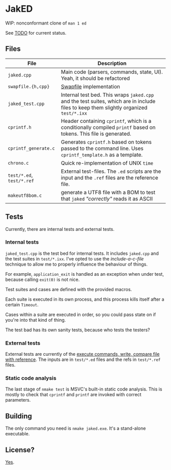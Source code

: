 # JakED

WIP: nonconformant clone of `man 1 ed`

See [TODO](doc/TODO.md) for current status.

## Files

| File              | Description                                       |
|-------------------|---------------------------------------------------|
| `jaked.cpp`       | Main code (parsers, commands, state, UI). Yeah, it should be refactored |
| `swapfile.{h,cpp}` | [Swapfile](doc/UndoAndSwapFile.md) implementation |
| `jaked_test.cpp`  | Internal test bed. This wraps `jaked.cpp` and the test suites, which are in include files to keep them slightly organized `test/*.ixx` |
| `cprintf.h`       | Header containing `cprintf`, which is a conditionally compiled `printf` based on tokens. This file is generated. |
| `cprintf_generate.c` | Generates `cprintf.h` based on tokens passed to the command line. Uses `cprintf_template.h` as a template. |
| `chrono.c`        | Quick re-implementation of UNIX `time`            |
| `test/*.ed`, `test/*.ref` | External test-files. The `.ed` scripts are the input and the `.ref` files are the reference file. |
| `makeutf8bom.c`   | generate a UTF8 file with a BOM to test that `jaked` *"correctly"* reads it as ASCII

## Tests

Currently, there are internal tests and external tests.

### Internal tests

`jaked_test.cpp` is the test bed for internal tests. It includes `jaked.cpp` and the test suites in `test/*.ixx`. I've opted to use the *include-a-c-file* technique to allow me to properly influence the behaviour of things.

For example, `application_exit` is handled as an exception when under test, because calling `exit(0)` is not nice.

Test suites and cases are defined with the provided macros.

Each suite is executed in its own process, and this process kills itself after a certain `Timeout`.

Cases within a suite are executed in order, so you could pass state on if you're into that kind of thing.

The test bad has its own sanity tests, because who tests the testers?

### External tests

External tests are currently of the [execute commands, write, compare file with reference](test/testWriteCommands.cmd). The inputs are in `test/*.ed` files and the refs in `test/*.ref` files.

### Static code analysis

The last stage of `nmake test` is MSVC's built-in static code analysis. This is mostly to check that `cprintf` and `printf` are invoked with correct parameters.

## Building

The only command you need is `nmake jaked.exe`. It's a stand-alone executable.

## License?

[Yes](LICENSE).
